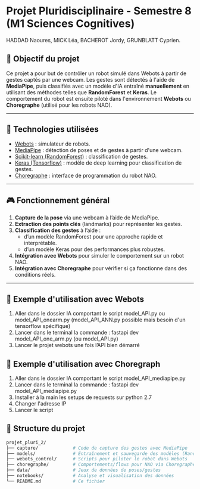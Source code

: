 # Projet Pluridisciplinaire - Semestre 8 (M1 Sciences Cognitives)

HADDAD Naoures, MICK Léa, BACHEROT Jordy, GRUNBLATT Cyprien.

## 🧠 Objectif du projet

Ce projet a pour but de contrôler un robot simulé dans Webots à partir de gestes captés par une webcam. Les gestes sont détectés à l'aide de **MediaPipe**, puis classifiés avec un modèle d'IA entraîné **manuellement** en utilisant des méthodes telles que **RandomForest** et **Keras**. Le comportement du robot est ensuite piloté dans l'environnement **Webots** ou **Choregraphe** (utilisé pour les robots NAO).

---

## 🧰 Technologies utilisées

- [Webots](https://cyberbotics.com/) : simulateur de robots.
- [MediaPipe](https://mediapipe.dev/) : détection de poses et de gestes à partir d'une webcam.
- [Scikit-learn (RandomForest)](https://scikit-learn.org/stable/modules/generated/sklearn.ensemble.RandomForestClassifier.html) : classification de gestes.
- [Keras (Tensorflow)](https://keras.io/) : modèle de deep learning pour classification de gestes.
- [Choregraphe](https://www.softbankrobotics.com/emea/en/support/nao-6/downloads/software) : interface de programmation du robot NAO.

---

## 🎮 Fonctionnement général

1. **Capture de la pose** via une webcam à l’aide de MediaPipe.
2. **Extraction des points clés** (landmarks) pour représenter les gestes.
3. **Classification des gestes** à l’aide :
   - d’un modèle RandomForest pour une approche rapide et interprétable.
   - d’un modèle Keras pour des performances plus robustes.
4. **Intégration avec Webots** pour simuler le comportement sur un robot NAO.
5. **Intégration avec Choregraphe** pour vérifier si ça fonctionne dans des conditions réels.

---

## 🤖 Exemple d'utilisation avec Webots
1. Aller dans le dossier IA comportant le script model_API.py ou model_API_onearm.py (model_API_ANN.py possible mais besoin d'un tensorflow spécifique)
2. Lancer dans le terminal la commande : fastapi dev model_API_one_arm.py (ou model_API.py)
3. Lancer le projet webots une fois l’API bien démarré

## 💃 Exemple d'utilisation avec Choregraph
1. Aller dans le dossier IA comportant le script model_API_mediapipe.py
2. Lancer dans le terminal la commande : fastapi dev model_API_mediapipe.py
3. Installer à la main les setups de requests sur python 2.7
4. Changer l'adresse IP
5. Lancer le script


## 🧪 Structure du projet

```bash
projet_pluri_2/
├── capture/             # Code de capture des gestes avec MediaPipe
├── models/              # Entraînement et sauvegarde des modèles (RandomForest / Keras)
├── webots_control/      # Scripts pour piloter le robot dans Webots
├── choregraphe/         # Comportements/flows pour NAO via Choregraphe
├── data/                # Jeux de données de poses/gestes
├── notebooks/           # Analyse et visualisation des données
└── README.md            # Ce fichier
